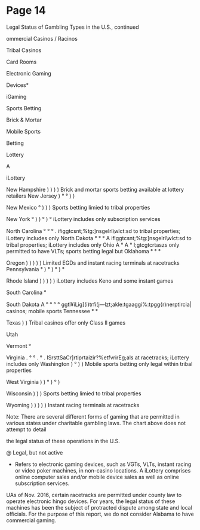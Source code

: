 # Page 14

Legal Status of Gambling Types in the U.S., continued

ommercial
Casinos / Racinos

Tribal Casinos

Card Rooms

Electronic Gaming

Devices*

iGaming

Sports Betting

Brick & Mortar

Mobile Sports

Betting

Lottery

A

iLottery

New Hampshire ) ) ) ) Brick and mortar sports betting available at lottery retailers
New Jersey ) ° ° ) )

New Mexico ° ) ) ) Sports betting limied to tribal properties

New York ° ) ) ° ) ° iLottery includes only subscription services

North Carolina ° ° ° . iﬁggtcsnt;%tg:]nsgelrl\wlct:sd to tribal properties; iLottery includes only
North Dakota ° ° ° A iﬁggtcsnt;%tg:]nsgelrl\wlct:sd to tribal properties; iLottery includes only
Ohio A ° A ° I;gtcgtcrtaszs only permitted to have VLTs; sports betting legal but
Oklahoma ° ° °

Oregon ) ) ) ) ) Limited EGDs and instant racing terminals at racetracks
Pennsylvania ° ) ° ) ° ) °

Rhode Island ) ) ) ) ) iLottery includes Keno and some instant games

South Carolina °

South Dakota A ° ° ° ° ggtl¥iLig](i)trﬁ(j—lzt;akle:tgaaggi%:tpgg{r)nerptircia| casinos; mobile sports
Tennessee ° °

Texas ) ) Tribal casinos offer only Class Il games

Utah

Vermont °

Virginia . ° ° . ° . ISrsttSaCr]rtiprtaizir?%etfvrirEg;als at racetracks; iLottery includes only
Washington ) ° ) ) Mobile sports betting only legal within tribal properties

West Virginia ) ) ° ) ° )

Wisconsin ) ) ) Sports betting limied to tribal properties

Wyoming ) ) ) ) ) Instant racing terminals at racetracks

Note: There are several different forms of gaming that are permitted in various states under charitable gambling laws. The chart above does not attempt to detail

the legal status of these operations in the U.S.

@ Legal, but not active
* Refers to electronic gaming devices, such as VGTs, VLTs, instant racing or video poker machines, in non-casino locations.
A iLottery comprises online computer sales and/or mobile device sales as well as online subscription services.

UAs of Nov. 2016, certain racetracks are permitted under county law to operate electronic hingo devices. For years, the legal status of these machines has been the
subject of protracted dispute among state and local officials. For the purpose of this report, we do not consider Alabama to have commercial gaming.

